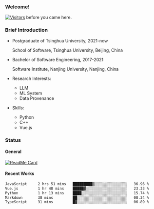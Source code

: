 ### Welcome!

[![Visitors](https://visitor-badge.laobi.icu/badge?page_id=HermitSun.HermitSun)]() before you came here.

### Brief Introduction

- Postgraduate of Tsinghua University, 2021-now
  
  School of Software, Tsinghua University, Beijing, China

- Bachelor of Software Engineering, 2017-2021
  
  Software Institute, Nanjing University, Nanjing, China

- Research Interests:
  - LLM
  - ML System
  - Data Provenance

- Skills:
  - Python
  - C++
  - Vue.js

### Status

#### General

[![ReadMe Card](https://github-readme-stats.hermitsun.vercel.app/api?username=HermitSun&count_private=true&show_icons=true)]()

#### Recent Works

<!--START_SECTION:waka-->

```txt
JavaScript     2 hrs 51 mins   █████████▒░░░░░░░░░░░░░░░   36.96 %
Vue.js         1 hr 48 mins    █████▓░░░░░░░░░░░░░░░░░░░   23.33 %
Python         1 hr 13 mins    ████░░░░░░░░░░░░░░░░░░░░░   15.74 %
Markdown       38 mins         ██░░░░░░░░░░░░░░░░░░░░░░░   08.34 %
TypeScript     31 mins         █▓░░░░░░░░░░░░░░░░░░░░░░░   06.89 %
```

<!--END_SECTION:waka-->
